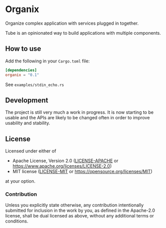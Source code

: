 # Organix

Organize complex application with services plugged in together.

Tube is an opinionated way to build applications with multiple components.

## How to use

Add the following in your `Cargo.toml` file:

```toml
[dependencies]
organix = "0.1"
```

See `examples/stdin_echo.rs`

## Development

The project is still very much a work in progress. It is now starting to be
usable and the APIs are likely to be changed often in order to improve usability
and stability.

## License

Licensed under either of

- Apache License, Version 2.0 ([LICENSE-APACHE](LICENSE-APACHE) or <https://www.apache.org/licenses/LICENSE-2.0>)
- MIT license ([LICENSE-MIT](LICENSE-MIT) or <https://opensource.org/licenses/MIT>)

at your option.

### Contribution

Unless you explicitly state otherwise, any contribution intentionally submitted
for inclusion in the work by you, as defined in the Apache-2.0 license, shall be
dual licensed as above, without any additional terms or conditions.